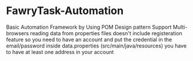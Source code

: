 # FawryTask-Automation

Basic Automation Framework by Using POM Design pattern
Support Multi-browsers
reading data from properties files
doesn't include registeration feature so you need to have an account and put the credential in the email/password inside data.properties (src/main/java/resources)
you have to have at least one address in your account

 
